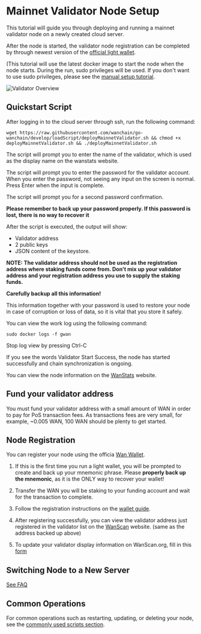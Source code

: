 # Mainnet Validator Node Setup
This tutorial will guide you through deploying and running a mainnet validator node on a newly created cloud server.

After the node is started, the validator node registration can be completed by through newest version of the [official light wallet](https://github.com/wanchain/wan-wallet-desktop/releases).

(This tutorial will use the latest docker image to start the node when the node starts. During the run, sudo privileges will be used. If you don't want to use sudo privileges, please see the [manual setup tutorial](staking/manually-deploy-validator.md).

![](media/validator-process.jpeg "Validator Overview") 

## Quickstart Script

After logging in to the cloud server through ssh, run the following command:

```
wget https://raw.githubusercontent.com/wanchain/go-wanchain/develop/loadScript/deployMainnetValidator.sh && chmod +x deployMainnetValidator.sh && ./deployMainnetValidator.sh
```

The script will prompt you to enter the name of the validator, which is used as the display name on the wanstats website.

The script will prompt you to enter the password for the validator account. When you enter the password, not seeing any input on the screen is normal. Press Enter when the input is complete.

The script will prompt you for a second password confirmation.

**Please remember to back up your password properly. If this password is lost, there is no way to recover it**

After the script is executed, the output will show: 

* Validator address
* 2 public keys
* JSON content of the keystore. 

**NOTE: The validator address should not be used as the registration address where staking funds come from. Don't mix up your validator address and your registration address you use to supply the staking funds.**

**Carefully backup all this information!**

This information together with your password is used to restore your node in case of corruption or loss of data, so it is vital that you store it safely.

You can view the work log using the following command:


```
sudo docker logs -f gwan
```

Stop log view by pressing Ctrl-C

If you see the words Validator Start Success, the node has started successfully and chain synchronization is ongoing.

You can view the node information on the [WanStats](https://wanstats.io/) website.

## Fund your validator address 
You must fund your validator address with a small amount of WAN in order to pay for PoS transaction fees. As transactions fees are very small, for example, ~0.005 WAN, 100 WAN should be plenty to get started. 

## Node Registration

You can register your node using the officia [Wan Wallet](https://github.com/wanchain/wan-wallet-desktop/releases).

1. If this is the first time you run a light wallet, you will be prompted to create and back up your mnemonic phrase. Please **properly back up the mnemonic**, as it is the ONLY way to recover your wallet!

1. Transfer the WAN you will be staking to your funding account and wait for the transaction to complete.

1. Follow the registration instructions on the [wallet guide](https://github.com/wanchain/explore-wanchain/blob/master/wallet_and_tools/wanwallet_desktop.md#validator-node-registration).

1. After registering successfully, you can view the validator address just registered in the validator list on the [WanScan](https://wanscan.org/) website. (same as the address backed up above)

1. To update your validator display information on WanScan.org, fill in this [form](https://forms.office.com/r/EGENyXzyHU)


## Switching Node to a New Server

[See FAQ](staking/faq?id=node-switch)

## Common Operations

For common operations such as restarting, updating, or deleting your node, see the [commonly used scripts section](staking/pos-scripts).
